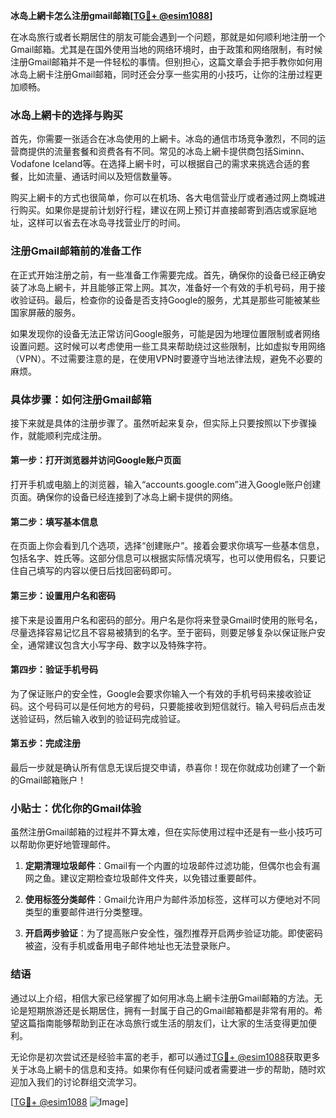 **冰岛上網卡怎么注册gmail邮箱[[TG💪+ @esim1088](https://t.me/s/esim1088)]**

在冰岛旅行或者长期居住的朋友可能会遇到一个问题，那就是如何顺利地注册一个Gmail邮箱。尤其是在国外使用当地的网络环境时，由于政策和网络限制，有时候注册Gmail邮箱并不是一件轻松的事情。但别担心，这篇文章会手把手教你如何用冰岛上網卡注册Gmail邮箱，同时还会分享一些实用的小技巧，让你的注册过程更加顺畅。

### 冰岛上網卡的选择与购买

首先，你需要一张适合在冰岛使用的上網卡。冰岛的通信市场竞争激烈，不同的运营商提供的流量套餐和资费各有不同。常见的冰岛上網卡提供商包括Siminn、Vodafone Iceland等。在选择上網卡时，可以根据自己的需求来挑选合适的套餐，比如流量、通话时间以及短信数量等。

购买上網卡的方式也很简单，你可以在机场、各大电信营业厅或者通过网上商城进行购买。如果你是提前计划好行程，建议在网上预订并直接邮寄到酒店或家庭地址，这样可以省去在冰岛寻找营业厅的时间。

### 注册Gmail邮箱前的准备工作

在正式开始注册之前，有一些准备工作需要完成。首先，确保你的设备已经正确安装了冰岛上網卡，并且能够正常上网。其次，准备好一个有效的手机号码，用于接收验证码。最后，检查你的设备是否支持Google的服务，尤其是那些可能被某些国家屏蔽的服务。

如果发现你的设备无法正常访问Google服务，可能是因为地理位置限制或者网络设置问题。这时候可以考虑使用一些工具来帮助绕过这些限制，比如虚拟专用网络（VPN）。不过需要注意的是，在使用VPN时要遵守当地法律法规，避免不必要的麻烦。

### 具体步骤：如何注册Gmail邮箱

接下来就是具体的注册步骤了。虽然听起来复杂，但实际上只要按照以下步骤操作，就能顺利完成注册。

#### 第一步：打开浏览器并访问Google账户页面

打开手机或电脑上的浏览器，输入“accounts.google.com”进入Google账户创建页面。确保你的设备已经连接到了冰岛上網卡提供的网络。

#### 第二步：填写基本信息

在页面上你会看到几个选项，选择“创建账户”。接着会要求你填写一些基本信息，包括名字、姓氏等。这部分信息可以根据实际情况填写，也可以使用假名，只要记住自己填写的内容以便日后找回密码即可。

#### 第三步：设置用户名和密码

接下来是设置用户名和密码的部分。用户名是你将来登录Gmail时使用的账号名，尽量选择容易记忆且不容易被猜到的名字。至于密码，则要足够复杂以保证账户安全，通常建议包含大小写字母、数字以及特殊字符。

#### 第四步：验证手机号码

为了保证账户的安全性，Google会要求你输入一个有效的手机号码来接收验证码。这个号码可以是任何地方的号码，只要能接收到短信就行。输入号码后点击发送验证码，然后输入收到的验证码完成验证。

#### 第五步：完成注册

最后一步就是确认所有信息无误后提交申请，恭喜你！现在你就成功创建了一个新的Gmail邮箱账户！

### 小贴士：优化你的Gmail体验

虽然注册Gmail邮箱的过程并不算太难，但在实际使用过程中还是有一些小技巧可以帮助你更好地管理邮件。

1. **定期清理垃圾邮件**：Gmail有一个内置的垃圾邮件过滤功能，但偶尔也会有漏网之鱼。建议定期检查垃圾邮件文件夹，以免错过重要邮件。
   
2. **使用标签分类邮件**：Gmail允许用户为邮件添加标签，这样可以方便地对不同类型的重要邮件进行分类整理。

3. **开启两步验证**：为了提高账户安全性，强烈推荐开启两步验证功能。即使密码被盗，没有手机或备用电子邮件地址也无法登录账户。

### 结语

通过以上介绍，相信大家已经掌握了如何用冰岛上網卡注册Gmail邮箱的方法。无论是短期旅游还是长期居住，拥有一封属于自己的Gmail邮箱都是非常有用的。希望这篇指南能够帮助到正在冰岛旅行或生活的朋友们，让大家的生活变得更加便利。

无论你是初次尝试还是经验丰富的老手，都可以通过[TG💪+ @esim1088](https://t.me/s/esim1088)获取更多关于冰岛上網卡的信息和支持。如果你有任何疑问或者需要进一步的帮助，随时欢迎加入我们的讨论群组交流学习。

[[TG💪+ @esim1088](https://t.me/s/esim1088) ![Image](https://i.postimg.cc/4NQfJmqS/Snipaste-2025-05-13-00-14-12.png)]